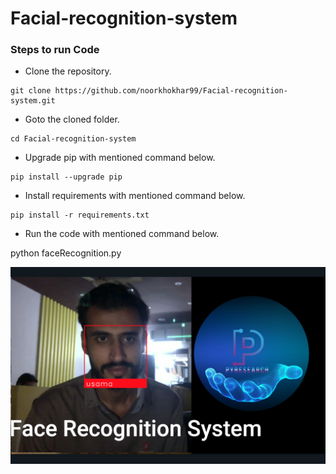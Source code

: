 # Facial-recognition-system




### Steps to run Code
- Clone the repository.
```
git clone https://github.com/noorkhokhar99/Facial-recognition-system.git
```
- Goto the cloned folder.
```
cd Facial-recognition-system

```
- Upgrade pip with mentioned command below.
```
pip install --upgrade pip
```
- Install requirements with mentioned command below.
```
pip install -r requirements.txt
```
- Run the code with mentioned command below.

python faceRecognition.py

 


<p align="center">
<img src="https://github.com/noorkhokhar99/Facial-recognition-system/blob/main/Screen%20Shot%202022-12-28%20at%2012.59.14%20pm.png">
</p>

